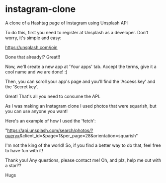 # instagram-clone
A clone of a Hashtag page of Instagram using Unsplash API

To do this, first you need to register at Unsplash as a developer. Don't worry, it's simple and easy:

https://unsplash.com/join

Done that already!? Great!!

Now, we'll create a new app at 'Your apps' tab. Accept the terms, give it a cool name and we are done! :)

Then, you can scroll your app's page and you'll find the 'Access key' and the 'Secret key'. 

Great! That's all you need to consume the API. 

As I was making an Instagram clone I used photos that were squarish, but you can use anyone you want!

Here's an example of how I used the 'fetch':

"https://api.unsplash.com/search/photos/?query=<SEARCHPARAM>&client_id=<YOURACCESSKEY>&page=1&per_page=28&orientation=squarish"
  
I'm not the king of the world! So, if you find a better way to do that, feel free to have fun with it!


Thank you! Any questions, please contact me! Oh, and plz, help me out with a star??

Hugs

